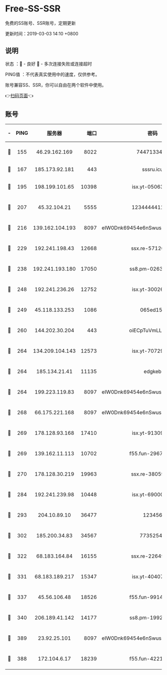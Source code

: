 # Free-SS-SSR

免费的SS账号、SSR账号，定期更新

更新时间：2019-03-03 14:10 +0800

## 说明

状态     ：🙂 - 良好 🙁 - 多次连接失败或连接超时

PING值   ：不代表真实使用中的速度，仅供参考。

账号兼容SS、SSR，你可以自由在两个软件中使用。

👉[扫码页面](https://liesauer.github.io/free-ss-ssr.github.io/)👈

## 账号

|-|PING|服务器|端口|密码|加密方式|区域|
|:----:|:----:|:-----:|-----:|:----:|:----:|:----:|
|🙂|155|46.29.162.169|8022|7447133485|aes-256-cfb|RU|
|🙂|167|185.173.92.181|443|sssru.icu|rc4-md5|RU|
|🙂|195|198.199.101.65|10398|isx.yt-05063367|aes-256-cfb|US|
|🙂|207|45.32.104.21|5555|1234444411111|aes-256-cfb|SG|
|🙂|216|139.162.104.193|8097|eIW0Dnk69454e6nSwuspv9DmS201tQ0D|aes-256-cfb|JP|
|🙂|229|192.241.198.43|12668|ssx.re-57120332|aes-256-cfb|US|
|🙂|238|192.241.193.180|17050|ss8.pm-02632240|aes-256-cfb|US|
|🙂|248|192.241.236.26|12752|isx.yt-30026979|aes-256-cfb|US|
|🙂|249|45.118.133.253|1086|065ed15a|aes-256-cfb|SG|
|🙂|260|144.202.30.204|443|oiECpTuVmLLxk4Ts|aes-256-cfb|US|
|🙂|264|134.209.104.143|12573|isx.yt-70729668|aes-256-cfb|SG|
|🙂|264|185.134.21.41|11135|edgkeb|aes-256-cfb|GB|
|🙂|264|199.223.119.83|8097|eIW0Dnk69454e6nSwuspv9DmS201tQ0D|aes-256-cfb|US|
|🙂|268|66.175.221.168|8097|eIW0Dnk69454e6nSwuspv9DmS201tQ0D|aes-256-cfb|US|
|🙂|269|178.128.93.168|17410|isx.yt-91309111|aes-256-cfb|SG|
|🙂|269|139.162.11.113|10702|f55.fun-29670357|aes-256-cfb|SG|
|🙂|270|178.128.30.219|19963|ssx.re-38059687|aes-256-cfb|SG|
|🙂|284|192.241.239.98|10448|isx.yt-69000110|aes-256-cfb|US|
|🙂|293|204.10.89.10|36477|123456|aes-256-cfb|US|
|🙂|302|185.200.34.83|34567|77352549|aes-256-cfb|US|
|🙂|322|68.183.164.84|16155|ssx.re-22649975|aes-256-cfb|US|
|🙂|331|68.183.189.217|15347|isx.yt-40407934|aes-256-cfb|SG|
|🙂|337|45.56.106.48|18526|f55.fun-99140423|aes-256-cfb|US|
|🙂|340|206.189.41.142|14177|ss8.pm-19928527|aes-256-cfb|SG|
|🙂|389|23.92.25.101|8097|eIW0Dnk69454e6nSwuspv9DmS201tQ0D|aes-256-cfb|US|
|🙂|388|172.104.6.17|18239|f55.fun-42215388|aes-256-cfb|US|
